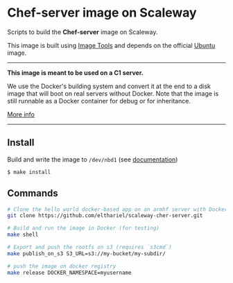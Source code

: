 # Chef-server image on Scaleway

Scripts to build the **Chef-server** image on Scaleway.

This image is built using [Image Tools](https://github.com/scaleway/image-tools) and depends on the official [Ubuntu](https://github.com/scaleway/image-ubuntu) image.


---

**This image is meant to be used on a C1 server.**

We use the Docker's building system and convert it at the end to a disk image that will boot on real servers without Docker. Note that the image is still runnable as a Docker container for debug or for inheritance.

[More info](https://github.com/scaleway/image-tools)

---

## Install

Build and write the image to `/dev/nbd1` (see [documentation](https://www.scaleway.com/docs/create-an-image-with-docker/))

```console
$ make install
```

## Commands

```bash
# Clone the hello world docker-based app on an armhf server with Docker
git clone https://github.com/elthariel/scaleway-cher-server.git

# Build and run the image in Docker (for testing)
make shell

# Export and push the rootfs on s3 (requires `s3cmd`)
make publish_on_s3 S3_URL=s3://my-bucket/my-subdir/

# push the image on docker registry
make release DOCKER_NAMESPACE=myusername
```
